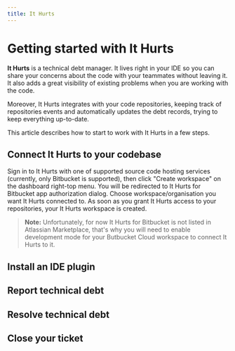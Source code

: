 ```yaml
---
title: It Hurts
---
```


# Getting started with It Hurts
**It Hurts** is a technical debt manager. It lives right in your IDE so you can share your concerns about the code with your teammates without leaving it. It also adds a great visibility of existing problems when you are working with the code.

Moreover, It Hurts integrates with your code repositories, keeping track of repositories events and automatically updates the debt records, trying to keep everything up-to-date.

This article describes how to start to work with It Hurts in a few steps.

## Connect It Hurts to your codebase
Sign in to It Hurts with one of supported source code hosting services (currently, only Bitbucket is supported), then click "Create workspace" on the dashboard right-top menu. You will be redirected to It Hurts for Bitbucket app authorization dialog. Choose workspace/organisation you want It Hurts connected to. As soon as you grant It Hurts access to your repositories, your It Hurts workspace is created.

> **Note:** Unfortunately, for now It Hurts for Bitbucket is not listed in Atlassian Marketplace, that's why you will need to enable development mode for your Butbucket Cloud workspace to connect It Hurts to it.

## Install an IDE plugin

## Report technical debt

## Resolve technical debt 

## Close your ticket
